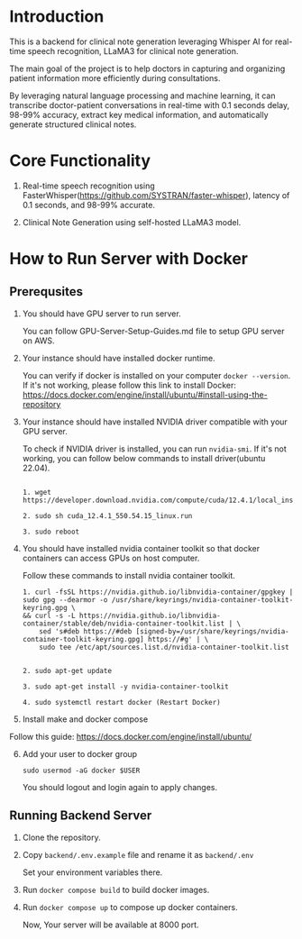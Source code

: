 # Introduction

This is a backend for clinical note generation leveraging Whisper AI for real-time speech recognition, LLaMA3 for clinical note generation.

The main goal of the project is to help doctors in capturing and organizing patient information more efficiently during consultations.

By leveraging natural language processing and machine learning, it can transcribe doctor-patient conversations in real-time with 0.1 seconds delay, 98-99% accuracy, extract key medical information, and automatically generate structured clinical notes.

# Core Functionality

1. Real-time speech recognition using FasterWhisper(https://github.com/SYSTRAN/faster-whisper), latency of 0.1 seconds, and 98-99% accurate.

2. Clinical Note Generation using self-hosted LLaMA3 model.

# How to Run Server with Docker

## Prerequsites

1. You should have GPU server to run server.

   You can follow GPU-Server-Setup-Guides.md file to setup GPU server on AWS.

2. Your instance should have installed docker runtime.

   You can verify if docker is installed on your computer ```docker --version```.
   If it's not working, please follow this link to install
   Docker: https://docs.docker.com/engine/install/ubuntu/#install-using-the-repository

3. Your instance should have installed NVIDIA driver compatible with your GPU server.

   To check if NVIDIA driver is installed, you can run ```nvidia-smi```.
   If it's not working, you can follow below commands to install driver(ubuntu 22.04).

    ```

    1. wget https://developer.download.nvidia.com/compute/cuda/12.4.1/local_installers/cuda_12.4.1_550.54.15_linux.run

    2. sudo sh cuda_12.4.1_550.54.15_linux.run

    3. sudo reboot
    
    ```

4. You should have installed nvidia container toolkit so that docker containers can access GPUs on host computer.

   Follow these commands to install nvidia container toolkit.

    ```
    1. curl -fsSL https://nvidia.github.io/libnvidia-container/gpgkey | sudo gpg --dearmor -o /usr/share/keyrings/nvidia-container-toolkit-keyring.gpg \
    && curl -s -L https://nvidia.github.io/libnvidia-container/stable/deb/nvidia-container-toolkit.list | \
        sed 's#deb https://#deb [signed-by=/usr/share/keyrings/nvidia-container-toolkit-keyring.gpg] https://#g' | \
        sudo tee /etc/apt/sources.list.d/nvidia-container-toolkit.list

    
    2. sudo apt-get update

    3. sudo apt-get install -y nvidia-container-toolkit

    4. sudo systemctl restart docker (Restart Docker)

    ```

5. Install make and docker compose

Follow this guide: https://docs.docker.com/engine/install/ubuntu/

6. Add your user to docker group

    ```
    sudo usermod -aG docker $USER
    ```

   You should logout and login again to apply changes.

## Running Backend Server

1. Clone the repository.

2. Copy ```backend/.env.example``` file and rename it as ```backend/.env```
   
   Set your environment variables there.

3. Run ```docker compose build``` to build docker images.

4. Run ```docker compose up``` to compose up docker containers.

   Now, Your server will be available at 8000 port.

